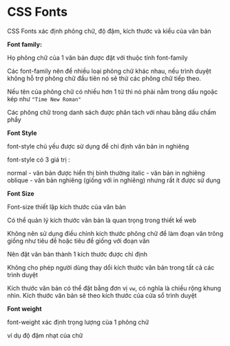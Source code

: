 ﻿# CSS Fonts

CSS Fonts xác định phông chữ, độ đậm, kích thước và kiểu của văn bản 

**Font family:** 

Họ phông chữ của 1 văn bản được đặt với thuộc tính font-family 

Các font-family nên để nhiều loại phông chữ khác nhau, nếu trình duyệt không hỗ trợ phông chữ đầu tiên nó sẽ thử các phông chữ tiếp theo. 


Nếu tên của phông chữ có nhiều hơn 1 từ thì nó phải nằm trong dấu ngoặc kép như `"Time New Roman"` 

Các phông chữ trong danh sách được phân tách với nhau bằng dấu chấm phẩy 

**Font Style** 

font-style  chủ yếu được sử dụng để chỉ định văn bản in nghiêng 

font-style có 3 giá trị : 

normal - văn bản được hiển thị bình thường 
italic - văn bản in nghiêng 
oblique - văn bản nghiêng (giống với in nghiêng) nhưng rất ít được sử dụng 

**Font Size** 

Font-size thiết lập kích thước của văn bản 

Có thể quản lý kích thước văn bản là quan trọng trong thiết kế web 

Không nên sử dụng điều chỉnh kích thước phông chữ để làm đoạn văn trông giống như tiêu đề hoặc tiêu đề giống với đoạn văn 

Nên đặt văn bản thành 1 kích thước được chỉ định 

Không cho phép người dùng thay dổi kích thước văn bản trong tất cả các trình duyệt 

Kích thước văn bản có thể đặt bằng đơn vị `vw`, có nghĩa là chiều rộng khung nhìn. Kích thước văn bản sẽ theo kích thước của cửa sổ trình duyệt

**Font weight**

font-weight xác định trọng lượng của 1 phông chữ 

ví dụ độ đậm nhạt của chữ 




